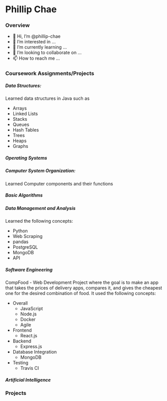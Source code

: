 # Phillip Chae

### Overview

- 👋 Hi, I’m @phillip-chae
- 👀 I’m interested in ...
- 🌱 I’m currently learning ...
- 💞️ I’m looking to collaborate on ...
- 📫 How to reach me ...

### Coursework Assignments/Projects

##### Data Structures: 

Learned data structures in Java such as 
- Arrays
- Linked Lists
- Stacks
- Queues
- Hash Tables
- Trees
- Heaps
- Graphs

##### Operating Systems



##### Computer System Organization:

Learned Computer components and their functions 

##### Basic Algorithms

##### Data Management and Analysis

Learned the following concepts:
- Python
- Web Scraping
- pandas
- PostgreSQL
- MongoDB
- API

##### Software Engineering

CompFood - Web Development Project where the goal is to make an app that takes the prices of delivery apps, compares it, and gives the cheapest one for the desired combination of food. It used the following concepts:
- Overall
  - JavaScript
  - Node.js
  - Docker
  - Agile
- Frontend
  - React.js
- Backend
  - Express.js
- Database Integration
  - MongoDB
- Testing
  - Travis CI

##### Artificial Intelligence



### Projects


<!---
phillip-chae/phillip-chae is a ✨ special ✨ repository because its `README.md` (this file) appears on your GitHub profile.
You can click the Preview link to take a look at your changes.
--->
